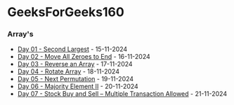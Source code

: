# GeeksForGeeks160

### Array's

- [Day 01 - Second Largest](Day01/) - 15-11-2024
- [Day 02 - Move All Zeroes to End](Day02/) - 16-11-2024
- [Day 03 - Reverse an Array](Day03/) - 17-11-2024
- [Day 04 - Rotate Array](Day04/) - 18-11-2024
- [Day 05 - Next Permutation](Day05/) - 19-11-2024
- [Day 06 - Majority Element II](Day06/) - 20-11-2024
- [Day 07 - Stock Buy and Sell – Multiple Transaction Allowed](Day07/) - 21-11-2024
